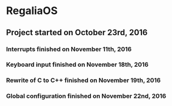 # RegaliaOS

## Project started on October 23rd, 2016

### Interrupts finished on November 11th, 2016
### Keyboard input finished on November 18th, 2016
### Rewrite of C to C++ finished on November 19th, 2016
### Global configuration finished on November 22nd, 2016
